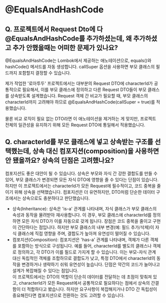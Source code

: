 # @EqualsAndHashCode

## **Q. 프로젝트에서 Request Dto에 다 @EqualsAndHashCode를 추가하셨는데, 왜 추가하셨고 추가 안했을때는 어떠한 문제가 있나요?**

@EqualsAndHashCode는 Lombok에서 제공하는 애노테이션으로, equals()와 hashCode() 메서드를 자동 생성합니다. callSuper 옵션을 사용하면 부모 클래스의 필드까지 포함할지 결정할 수 있습니다.

제가 작업한 '로아투두' 프로젝트에서는 대부분의 Request DTO에 characterId가 공통적으로 필요해서, 이를 부모 클래스에 정의하고 다른 Request DTO들이 부모 클래스를 상속받도록 설계했습니다. Request 객체 간 비교가 필요할 때, 부모 클래스의 characterId까지 고려해야 하므로 @EqualsAndHashCode(callSuper = true)를 적용했습니다.

물론 비교 로직이 필요 없는 DTO라면 이 애노테이션을 제거하는 게 맞지만, 프로젝트 전체의 일관성을 유지하기 위해 모든 Request DTO에 통일해서 적용했습니다.



## **Q. characterId를 부모 클래스에 넣고 상속받는 구조를 선택했는데, 상속 대신 컴포지션(composition)을 사용하면 안 됐을까요? 상속의 단점은 고려했나요?**

컴포지션도 좋은 대안이 될 수 있습니다. 상속은 부모와 자식 간 강한 결합도를 만들 수 있어, 부모 클래스가 변경되면 모든 자식 DTO에 영향을 줄 수 있다는 단점이 있습니다. 하지만 이 프로젝트에서는 characterId가 모든 Request에 필수적이고, 코드 중복을 줄이기 위해 상속을 선택했습니다. 컴포지션은 더 유연하지만, DTO처럼 단순한 데이터 구조에서는 상속으로도 충분하다고 판단했습니다.

* 상속(Inheritance): 상속은 'is-a' 관계를 나타내며, 자식 클래스가 부모 클래스의 속성과 동작을 물려받아 재사용합니다. 이 경우, 부모 클래스에 characterId를 정의하면 모든 자식 DTO가 이를 자동으로 갖게 됩니다. 장점은 코드 중복을 줄이고 구현이 간단하다는 점입니다. 하지만 부모 클래스의 내부 변경(예: 필드 추가/삭제)이 자식 클래스에 직접 영향을 주며, 결합도가 높아져 유연성이 떨어질 수 있습니다.
* 컴포지션(Composition): 컴포지션은 'has-a' 관계를 나타내며, 객체가 다른 객체를 포함하는 방식으로 구성됩니다. 예를 들어, characterId를 별도의 클래스나 객체로 정의하고, 각 DTO가 이를 필드로 가지게 할 수 있습니다. 이는 부모-자식 관계 대신 독립적인 객체를 조합하므로 결합도가 낮고, 특정 DTO에서 characterId의 동작을 변경하거나 생략하기 쉬워 유연성이 높습니다. 단점은 약간의 코드가 늘어나고 설계가 복잡해질 수 있다는 점입니다.\
  이 프로젝트에서는 DTO의 역할이 단순히 데이터를 전달하는 데 초점이 맞춰져 있고, characterId가 모든 Request에서 공통적으로 필요하다는 점에서 상속의 간결함이 더 적합하다고 봤습니다. 하지만 요구사항이 복잡해지거나 DTO 간 독립성이 중요해진다면 컴포지션으로 전환하는 것도 고려할 수 있습니다.
